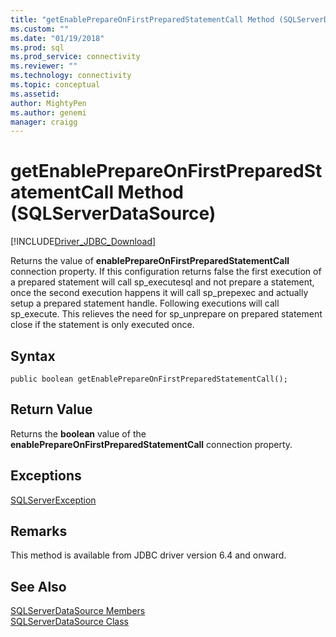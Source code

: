 ```yaml
---
title: "getEnablePrepareOnFirstPreparedStatementCall Method (SQLServerDataSource) | Microsoft Docs"
ms.custom: ""
ms.date: "01/19/2018"
ms.prod: sql
ms.prod_service: connectivity
ms.reviewer: ""
ms.technology: connectivity
ms.topic: conceptual
ms.assetid:
author: MightyPen
ms.author: genemi
manager: craigg
---
```

# getEnablePrepareOnFirstPreparedStatementCall Method (SQLServerDataSource)
[!INCLUDE[Driver_JDBC_Download](../../../includes/driver_jdbc_download.md)]

  Returns the value of **enablePrepareOnFirstPreparedStatementCall** connection property. If this configuration returns false the first execution of a prepared statement will call sp_executesql and not prepare a statement, once the second execution happens it will call sp_prepexec and actually setup a prepared statement handle. Following executions will call sp_execute. This relieves the need for sp_unprepare on prepared statement close if the statement is only executed once. 
  
## Syntax  
  
```
public boolean getEnablePrepareOnFirstPreparedStatementCall();  
```  
  
## Return Value  
 Returns the **boolean** value of the **enablePrepareOnFirstPreparedStatementCall** connection property.  
  
## Exceptions  
 [SQLServerException](../../../connect/jdbc/reference/sqlserverexception-class.md)  
 
## Remarks  
 This method is available from JDBC driver version 6.4 and onward.
 
## See Also  
 [SQLServerDataSource Members](../../../connect/jdbc/reference/sqlserverdatasource-members.md)   
 [SQLServerDataSource Class](../../../connect/jdbc/reference/sqlserverdatasource-class.md)  
  
  
